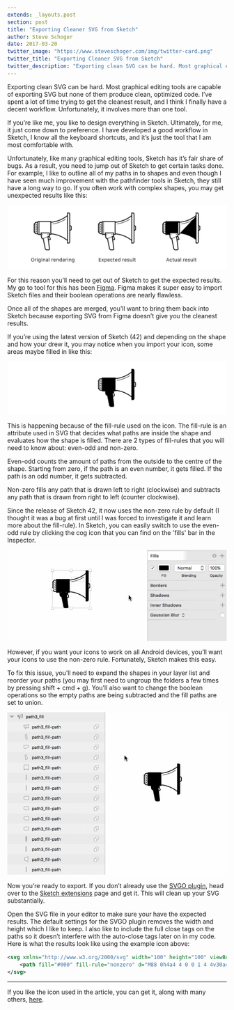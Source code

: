 ```yaml
---
extends: _layouts.post
section: post
title: "Exporting Cleaner SVG from Sketch"
author: Steve Schoger
date: 2017-03-20
twitter_image: "https://www.steveschoger.com/img/twitter-card.png"
twitter_title: "Exporting Cleaner SVG from Sketch"
twitter_description: "Exporting clean SVG can be hard. Most graphical editing tools are capable of exporting SVG but none of them produce clean, optimized code. I’ve spent a lot of time trying to get the cleanest result, and I think I finally have a decent workflow."
---
```


Exporting clean SVG can be hard. Most graphical editing tools are capable of exporting SVG but none of them produce clean, optimized code. I’ve spent a lot of time trying to get the cleanest result, and I think I finally have a decent workflow.  Unfortunately, it involves more than one tool.

If you’re like me, you like to design everything in Sketch. Ultimately, for me, it just come down to preference. I have developed a good workflow in Sketch, I know all the keyboard shortcuts, and it’s just the tool that I am most comfortable with. 

Unfortunately, like many graphical editing tools, Sketch has it’s fair share of bugs. As a result, you need to jump out of Sketch to get certain tasks done. For example, I like to outline all of my paths in to shapes and even though I have seen much improvement with the pathfinder tools in Sketch, they still have a long way to go. If you often work with complex shapes, you may get unexpected results like this:

![Icon outline results in Sketch](/img/170320-exporting-svg/01-outline-results.png)

For this reason you’ll need to get out of Sketch to get the expected results. My go to tool for this has been [Figma](https://www.figma.com). Figma makes it super easy to import Sketch files and their boolean operations are nearly flawless. 

Once all of the shapes are merged, you’ll want to bring them back into Sketch because exporting SVG from Figma doesn’t give you the cleanest results. 

If you’re using the latest version of Sketch (42) and depending on the shape and how your drew it, you may notice when you import your icon, some areas maybe filled in like this:

![Sketch import results](/img/170320-exporting-svg/02-sketch-import-results.png)

This is happening because of the fill-rule used on the icon. The fill-rule is an attribute used in SVG that decides what paths are inside the shape and evaluates how the shape is filled. There are 2 types of fill-rules that you will need to know about: even-odd and non-zero.

Even-odd counts the amount of paths from the outside to the centre of the shape. Starting from zero, if the path is an even number, it gets filled. If the path is an odd number, it gets subtracted. 

Non-zero fills any path that is drawn left to right (clockwise) and subtracts any path that is drawn from right to left (counter clockwise). 

Since the release of Sketch 42, it now uses the non-zero rule by default (I thought it was a bug at first until I was forced to investigate it and learn more about the fill-rule). In Sketch, you can easily switch to use the even-odd rule by clicking the cog icon that you can find on the 'fills' bar in the Inspector. 

![Toggling Non-Zero and Even-Odd](/img/170320-exporting-svg/04-nonzero.gif) 

However, if you want your icons to work on all Android devices, you’ll want your icons to use the non-zero rule. Fortunately, Sketch makes this easy.

To fix this issue, you’ll need to expand the shapes in your layer list and reorder your paths (you may first need to ungroup the folders a few times by pressing shift + cmd + g). You’ll also want to change the boolean operations so the empty paths are being subtracted and the fill paths are set to union. 

![Reorder layers](/img/170320-exporting-svg/03-rearrange-layers.gif)

Now you’re ready to export. If you don’t already use the [SVGO plugin](https://www.sketchapp.com/extensions/plugins/svgo-compressor/), head over to the [Sketch extensions](https://www.sketchapp.com/extensions/) page and get it. This will clean up your SVG substantially. 

Open the SVG file in your editor to make sure your have the expected results. The default settings for the SVGO plugin removes the width and height which I like to keep.  I also like to include the full close tags on the paths so it doesn’t interfere with the auto-close tags later on in my code. Here is what the results look like using the example icon above: 

```xml
<svg xmlns="http://www.w3.org/2000/svg" width="100" height="100" viewBox="0 0 100 100">
    <path fill="#000" fill-rule="nonzero" d="M88 0h4a4 4 0 0 1 4 4v30a4 4 0 0 1 4 4v6a4 4 0 0 1-4 4v30a4 4 0 0 1-4 4h-4v-7.45A79.62 79.62 0 0 0 46 57.4V59h-4v4l1.8 4.51A4 4 0 0 1 40.1 73h-.48l2.88 23.04A3.44 3.44 0 0 1 39 100h-5a5.09 5.09 0 0 1-4.79-3.93l-5.14-25.73c-2.58-.16-4.55-2.13-4.87-5.3L18.6 59H10v-2H6a4 4 0 0 1-4-4H0V29h2a4 4 0 0 1 4-4h4v-2h36v1.6A79.62 79.62 0 0 0 88 7.46V0zm2 2v78h2a2 2 0 0 0 2-2V4a2 2 0 0 0-2-2h-2zm6 44a2 2 0 0 0 2-2v-6a2 2 0 0 0-2-2v10zM10 27H6a2 2 0 0 0-2 2v24c0 1.1.9 2 2 2h4v-3H8a2 2 0 1 1 0-4h2v-2H8a2 2 0 1 1 0-4h2v-2H8a2 2 0 1 1 0-4h2v-2H8a2 2 0 1 1 0-4h2v-3zm0 4H8a1 1 0 1 0 0 2h2v-2zM88 9.98A82.6 82.6 0 0 1 46 26.6v28.78a82.6 82.6 0 0 1 42 16.63V9.98zm-38 20.7v-1.02a84.98 84.98 0 0 0 34-12.58v1.19a85.96 85.96 0 0 1-34 12.4zM10 37H8a1 1 0 1 0 0 2h2v-2zm0 6H8a1 1 0 1 0 0 2h2v-2zm0 6H8a1 1 0 1 0 0 2h2v-2zm-8 2h1V31H2v20zm10-26v32h2V25h-2zm3 32h3.4l-.4-4h24v4h2V25H15v32zm24.38 14h.71a2 2 0 0 0 1.86-2.74l-1.77-4.43-1.61.73.8 6.44zM24.2 68.35h.13c.64.02 1.36-.13 2.12-.48l9.95-4.52L40 61.7V55H20.21l.98 9.84c.14 1.33.63 2.31 1.37 2.9a2.9 2.9 0 0 0 1.64.6zm6.98 27.33A3.1 3.1 0 0 0 34 98h4.98c1.01 0 1.65-.72 1.53-1.72l-3.99-31.9-9.66 4.4c-.34.15-.67.28-1 .37l5.3 26.53zM23 59a1 1 0 1 1 0-2 1 1 0 0 1 0 2zm15-1a1 1 0 1 1-2 0 1 1 0 0 1 2 0z"></path>
</svg>
```

---

If you like the icon used in the article, you can get it, along with many others, [here](http://www.heroicons.com). 